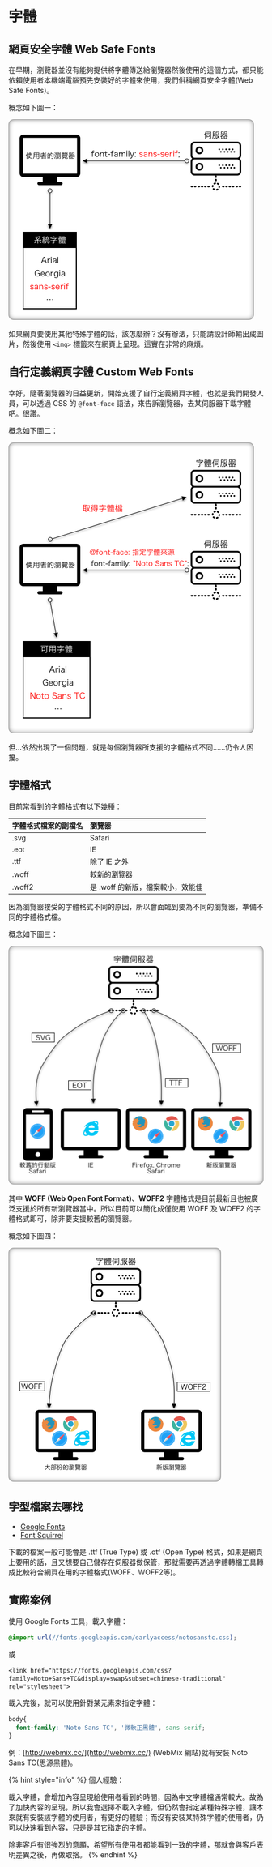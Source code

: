 # 字體

## 網頁安全字體 Web Safe Fonts

在早期，瀏覽器並沒有能夠提供將字體傳送給瀏覽器然後使用的這個方式，都只能依賴使用者本機端電腦預先安裝好的字體來使用，我們俗稱網頁安全字體\(Web Safe Fonts\)。

概念如下圖一：

![&#x5716;&#x4E00;&#xFF1A;&#x7DB2;&#x9801;&#x5B89;&#x5168;&#x5B57;&#x9AD4; Web Save Fonts](../../.gitbook/assets/web_safe_fonts.png)

​如果網頁要使用其他特殊字體的話，該怎麼辦？沒有辦法，只能請設計師輸出成圖片，然後使用 `<img>` 標籤來在網頁上呈現。這實在非常的麻煩。

## 自行定義網頁字體 Custom Web Fonts

幸好，隨著瀏覽器的日益更新，開始支援了自行定義網頁字體，也就是我們開發人員，可以透過 CSS 的 `@font-face` 語法，來告訴瀏覽器，去某伺服器下載字體吧。很讚。

概念如下圖二：

![&#x5716;&#x4E8C;&#xFF1A;&#x81EA;&#x884C;&#x5B9A;&#x7FA9;&#x7DB2;&#x9801;&#x5B57;&#x9AD4; Custom Web Fonts](../../.gitbook/assets/custom_web_fonts.png)

但…依然出現了一個問題，就是每個瀏覽器所支援的字體格式不同……仍令人困擾。

## 字體格式

目前常看到的字體格式有以下幾種：

| 字體格式檔案的副檔名 | 瀏覽器 |
| :--- | :--- |
| .svg | Safari |
| .eot | IE |
| .ttf | 除了 IE 之外 |
| .woff | 較新的瀏覽器 |
| .woff2 | 是 .woff 的新版，檔案較小，效能佳 |

因為瀏覽器接受的字體格式不同的原因，所以會面臨到要為不同的瀏覽器，準備不同的字體格式檔。

概念如下圖三：

![&#x5716;&#x4E09;&#xFF1A;&#x5404;&#x700F;&#x89BD;&#x5668;&#x63A5;&#x53D7;&#x4E0D;&#x540C;&#x7684;&#x5B57;&#x9AD4;&#x683C;&#x5F0F;](../../.gitbook/assets/custom_web_fonts_font_file.png)

其中 **WOFF \(Web Open Font Format\)**、**WOFF2** 字體格式是目前最新且也被廣泛支援於所有新瀏覽器當中。所以目前可以簡化成僅使用 WOFF 及 WOFF2 的字體格式即可，除非要支援較舊的瀏覽器。

概念如下圖四：

![&#x5716;&#x56DB;&#xFF1A;&#x5927;&#x90E8;&#x4EFD;&#x700F;&#x89BD;&#x5668;&#x90FD;&#x652F;&#x63F4; WOFF &#x7684;&#x5B57;&#x9AD4;&#x683C;&#x5F0F;](../../.gitbook/assets/custom_web_fonts_woff_file.png)

## 字型檔案去哪找

* [Google Fonts](https://fonts.google.com)
* [Font Squirrel](https://www.fontsquirrel.com/)

下載的檔案一般可能會是 .ttf \(True Type\) 或 .otf \(Open Type\) 格式，如果是網頁上要用的話，且又想要自己儲存在伺服器做保管，那就需要再透過字體轉檔工具轉成比較符合網頁在用的字體格式\(WOFF、WOFF2等\)。

## 實際案例

使用 Google Fonts 工具，載入字體：

```css
@import url(//fonts.googleapis.com/earlyaccess/notosanstc.css);
```

或

```markup
<link href="https://fonts.googleapis.com/css?family=Noto+Sans+TC&display=swap&subset=chinese-traditional" rel="stylesheet">
```

載入完後，就可以使用針對某元素來指定字體：

```css
body{
  font-family: 'Noto Sans TC', '微軟正黑體', sans-serif;
}
```

例：[http://webmix.cc/](http://webmix.cc/) \(WebMix 網站\)就有安裝 Noto Sans TC\(思源黑體\)。

{% hint style="info" %}
個人經驗：

載入字體，會增加內容呈現給使用者看到的時間，因為中文字體檔通常較大。故為了加快內容的呈現，所以我會選擇不載入字體，但仍然會指定某種特殊字體，讓本來就有安裝該字體的使用者，有更好的體驗；而沒有安裝某特殊字體的使用者，仍可以快速看到內容，只是是其它指定的字體。

除非客戶有很強烈的意願，希望所有使用者都能看到一致的字體，那就會與客戶表明差異之後，再做取捨。
{% endhint %}

